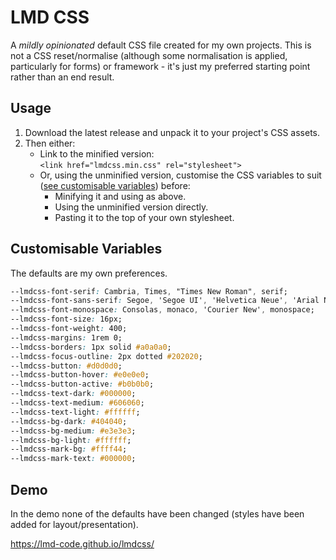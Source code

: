 # LMD CSS

A *mildly opinionated* default CSS file created for my own projects. This is not a CSS reset/normalise (although some normalisation is applied, particularly for forms) or framework - it's just my preferred starting point rather than an end result.

## Usage

1. Download the latest release and unpack it to your project's CSS assets.
2. Then either:
    - Link to the minified version:\
    `<link href="lmdcss.min.css" rel="stylesheet">`
    - Or, using the unminified version, customise the CSS variables to suit ([see customisable variables](#customisable-variables)) before:
        - Minifying it and using as above.
        - Using the unminified version directly.
        - Pasting it to the top of your own stylesheet.

## Customisable Variables

The defaults are my own preferences.

```css
--lmdcss-font-serif: Cambria, Times, "Times New Roman", serif;
--lmdcss-font-sans-serif: Segoe, 'Segoe UI', 'Helvetica Neue', 'Arial Nova', Helvetica, Arial, sans-serif; 
--lmdcss-font-monospace: Consolas, monaco, 'Courier New', monospace;
--lmdcss-font-size: 16px;
--lmdcss-font-weight: 400;
--lmdcss-margins: 1rem 0;
--lmdcss-borders: 1px solid #a0a0a0;
--lmdcss-focus-outline: 2px dotted #202020;
--lmdcss-button: #d0d0d0;
--lmdcss-button-hover: #e0e0e0;
--lmdcss-button-active: #b0b0b0;
--lmdcss-text-dark: #000000;
--lmdcss-text-medium: #606060;
--lmdcss-text-light: #ffffff;
--lmdcss-bg-dark: #404040;
--lmdcss-bg-medium: #e3e3e3;
--lmdcss-bg-light: #ffffff;
--lmdcss-mark-bg: #ffff44;
--lmdcss-mark-text: #000000;
```

## Demo

In the demo none of the defaults have been changed (styles have been added for layout/presentation).

<https://lmd-code.github.io/lmdcss/>
